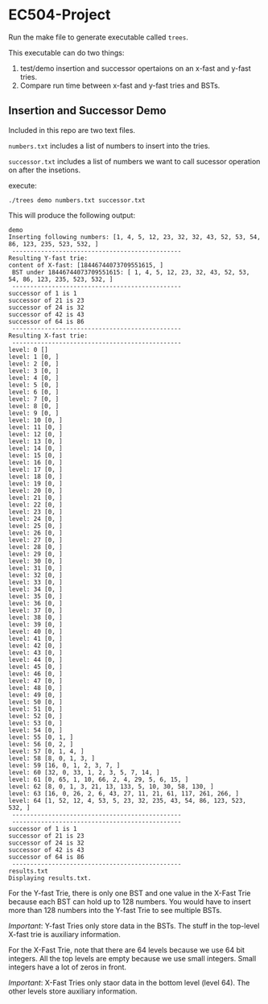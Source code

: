 # EC504-Project

Run the make file to generate executable called ```trees```.

This executable can do two things:

1. test/demo insertion and successor opertaions on an x-fast and y-fast tries. 
2. Compare run time between x-fast and y-fast tries and BSTs.

## Insertion and Successor Demo

Included in this repo are two text files. 

```numbers.txt``` includes a list of numbers to insert into the tries.

```successor.txt``` includes a list of numbers we want to call sucessor operation on after the insetions.

execute:

```
./trees demo numbers.txt successor.txt
```

This will produce the following output:

```
demo
Inserting following numbers: [1, 4, 5, 12, 23, 32, 32, 43, 52, 53, 54, 86, 123, 235, 523, 532, ]
 -----------------------------------------------
Resulting Y-fast trie:
content of X-fast: [18446744073709551615, ]
 BST under 18446744073709551615: [ 1, 4, 5, 12, 23, 32, 43, 52, 53, 54, 86, 123, 235, 523, 532, ]
 -----------------------------------------------
successor of 1 is 1
successor of 21 is 23
successor of 24 is 32
successor of 42 is 43
successor of 64 is 86
 -----------------------------------------------
Resulting X-fast trie:
 -----------------------------------------------
level: 0 []
level: 1 [0, ]
level: 2 [0, ]
level: 3 [0, ]
level: 4 [0, ]
level: 5 [0, ]
level: 6 [0, ]
level: 7 [0, ]
level: 8 [0, ]
level: 9 [0, ]
level: 10 [0, ]
level: 11 [0, ]
level: 12 [0, ]
level: 13 [0, ]
level: 14 [0, ]
level: 15 [0, ]
level: 16 [0, ]
level: 17 [0, ]
level: 18 [0, ]
level: 19 [0, ]
level: 20 [0, ]
level: 21 [0, ]
level: 22 [0, ]
level: 23 [0, ]
level: 24 [0, ]
level: 25 [0, ]
level: 26 [0, ]
level: 27 [0, ]
level: 28 [0, ]
level: 29 [0, ]
level: 30 [0, ]
level: 31 [0, ]
level: 32 [0, ]
level: 33 [0, ]
level: 34 [0, ]
level: 35 [0, ]
level: 36 [0, ]
level: 37 [0, ]
level: 38 [0, ]
level: 39 [0, ]
level: 40 [0, ]
level: 41 [0, ]
level: 42 [0, ]
level: 43 [0, ]
level: 44 [0, ]
level: 45 [0, ]
level: 46 [0, ]
level: 47 [0, ]
level: 48 [0, ]
level: 49 [0, ]
level: 50 [0, ]
level: 51 [0, ]
level: 52 [0, ]
level: 53 [0, ]
level: 54 [0, ]
level: 55 [0, 1, ]
level: 56 [0, 2, ]
level: 57 [0, 1, 4, ]
level: 58 [8, 0, 1, 3, ]
level: 59 [16, 0, 1, 2, 3, 7, ]
level: 60 [32, 0, 33, 1, 2, 3, 5, 7, 14, ]
level: 61 [0, 65, 1, 10, 66, 2, 4, 29, 5, 6, 15, ]
level: 62 [8, 0, 1, 3, 21, 13, 133, 5, 10, 30, 58, 130, ]
level: 63 [16, 0, 26, 2, 6, 43, 27, 11, 21, 61, 117, 261, 266, ]
level: 64 [1, 52, 12, 4, 53, 5, 23, 32, 235, 43, 54, 86, 123, 523, 532, ]
 -----------------------------------------------
 -----------------------------------------------
successor of 1 is 1
successor of 21 is 23
successor of 24 is 32
successor of 42 is 43
successor of 64 is 86
 -----------------------------------------------
results.txt
Displaying results.txt.
```

For the Y-fast Trie, there is only one BST and one value in the X-Fast Trie because each BST can hold up to 128 numbers. You would have to insert more than 128 numbers into the Y-fast Trie to see multiple BSTs.

*Important*: Y-fast Tries only store data in the BSTs. The stuff in the top-level X-fast trie is auxiliary information.

For the X-Fast Trie, note that there are 64 levels because we use 64 bit integers. All the top levels are empty because we use small integers. Small integers have a lot of zeros in front. 

*Important*: X-Fast Tries only staor data in the bottom level (level 64). The other levels store auxiliary information.

